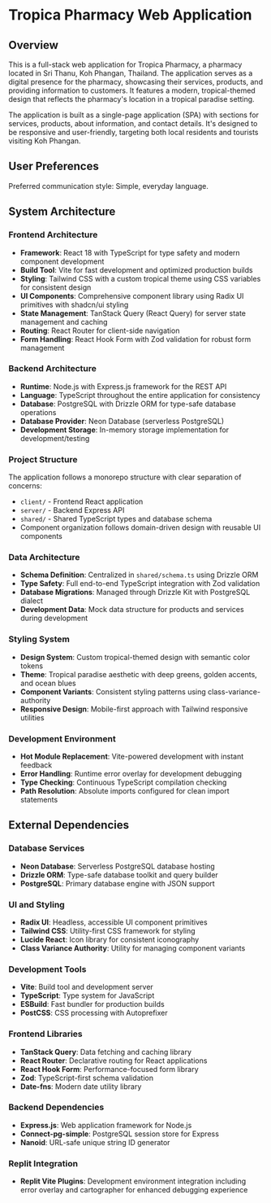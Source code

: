# Tropica Pharmacy Web Application

## Overview

This is a full-stack web application for Tropica Pharmacy, a pharmacy located in Sri Thanu, Koh Phangan, Thailand. The application serves as a digital presence for the pharmacy, showcasing their services, products, and providing information to customers. It features a modern, tropical-themed design that reflects the pharmacy's location in a tropical paradise setting.

The application is built as a single-page application (SPA) with sections for services, products, about information, and contact details. It's designed to be responsive and user-friendly, targeting both local residents and tourists visiting Koh Phangan.

## User Preferences

Preferred communication style: Simple, everyday language.

## System Architecture

### Frontend Architecture
- **Framework**: React 18 with TypeScript for type safety and modern component development
- **Build Tool**: Vite for fast development and optimized production builds
- **Styling**: Tailwind CSS with a custom tropical theme using CSS variables for consistent design
- **UI Components**: Comprehensive component library using Radix UI primitives with shadcn/ui styling
- **State Management**: TanStack Query (React Query) for server state management and caching
- **Routing**: React Router for client-side navigation
- **Form Handling**: React Hook Form with Zod validation for robust form management

### Backend Architecture
- **Runtime**: Node.js with Express.js framework for the REST API
- **Language**: TypeScript throughout the entire application for consistency
- **Database**: PostgreSQL with Drizzle ORM for type-safe database operations
- **Database Provider**: Neon Database (serverless PostgreSQL)
- **Development Storage**: In-memory storage implementation for development/testing

### Project Structure
The application follows a monorepo structure with clear separation of concerns:
- `client/` - Frontend React application
- `server/` - Backend Express API
- `shared/` - Shared TypeScript types and database schema
- Component organization follows domain-driven design with reusable UI components

### Data Architecture
- **Schema Definition**: Centralized in `shared/schema.ts` using Drizzle ORM
- **Type Safety**: Full end-to-end TypeScript integration with Zod validation
- **Database Migrations**: Managed through Drizzle Kit with PostgreSQL dialect
- **Development Data**: Mock data structure for products and services during development

### Styling System
- **Design System**: Custom tropical-themed design with semantic color tokens
- **Theme**: Tropical paradise aesthetic with deep greens, golden accents, and ocean blues
- **Component Variants**: Consistent styling patterns using class-variance-authority
- **Responsive Design**: Mobile-first approach with Tailwind responsive utilities

### Development Environment
- **Hot Module Replacement**: Vite-powered development with instant feedback
- **Error Handling**: Runtime error overlay for development debugging
- **Type Checking**: Continuous TypeScript compilation checking
- **Path Resolution**: Absolute imports configured for clean import statements

## External Dependencies

### Database Services
- **Neon Database**: Serverless PostgreSQL database hosting
- **Drizzle ORM**: Type-safe database toolkit and query builder
- **PostgreSQL**: Primary database engine with JSON support

### UI and Styling
- **Radix UI**: Headless, accessible UI component primitives
- **Tailwind CSS**: Utility-first CSS framework for styling
- **Lucide React**: Icon library for consistent iconography
- **Class Variance Authority**: Utility for managing component variants

### Development Tools
- **Vite**: Build tool and development server
- **TypeScript**: Type system for JavaScript
- **ESBuild**: Fast bundler for production builds
- **PostCSS**: CSS processing with Autoprefixer

### Frontend Libraries
- **TanStack Query**: Data fetching and caching library
- **React Router**: Declarative routing for React applications
- **React Hook Form**: Performance-focused form library
- **Zod**: TypeScript-first schema validation
- **Date-fns**: Modern date utility library

### Backend Dependencies
- **Express.js**: Web application framework for Node.js
- **Connect-pg-simple**: PostgreSQL session store for Express
- **Nanoid**: URL-safe unique string ID generator

### Replit Integration
- **Replit Vite Plugins**: Development environment integration including error overlay and cartographer for enhanced debugging experience